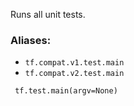 Runs all unit tests.
### Aliases:
- `tf.compat.v1.test.main`
- `tf.compat.v2.test.main`

```
 tf.test.main(argv=None)
```
